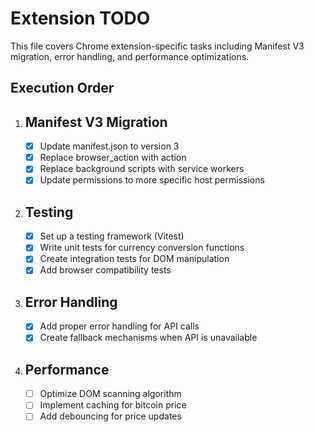 # Extension TODO

This file covers Chrome extension-specific tasks including Manifest V3 migration, error handling, and performance optimizations.

## Execution Order

1. ## Manifest V3 Migration
   - [x] Update manifest.json to version 3
   - [x] Replace browser_action with action
   - [x] Replace background scripts with service workers
   - [x] Update permissions to more specific host permissions

2. ## Testing
   - [x] Set up a testing framework (Vitest)
   - [x] Write unit tests for currency conversion functions
   - [x] Create integration tests for DOM manipulation
   - [x] Add browser compatibility tests

3. ## Error Handling
   - [x] Add proper error handling for API calls
   - [x] Create fallback mechanisms when API is unavailable

4. ## Performance
   - [ ] Optimize DOM scanning algorithm
   - [ ] Implement caching for bitcoin price
   - [ ] Add debouncing for price updates